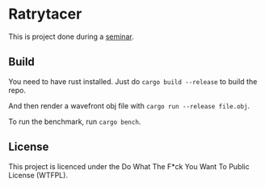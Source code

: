 # Ratrytacer

This is project done during a [seminar](http://compilers.cs.uni-saarland.de/teaching/prosem/rust/2018/). 

## Build

You need to have rust installed.  Just do `cargo build --release` to build the repo. 

And then render a wavefront obj file with  `cargo run --release file.obj`.

To run the benchmark, run `cargo bench`.

## License

This project is licenced under the Do What The F\*ck You Want To Public License (WTFPL).
